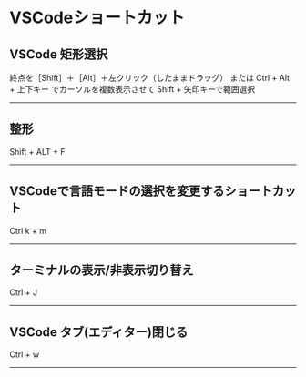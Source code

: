# VSCodeショートカット

## VSCode 矩形選択

終点を［Shift］＋［Alt］＋左クリック（したままドラッグ）
または
Ctrl + Alt + 上下キー でカーソルを複数表示させて Shift + 矢印キーで範囲選択

---

## 整形

Shift + ALT + F

---

## VSCodeで言語モードの選択を変更するショートカット

Ctrl k + m

---

## ターミナルの表示/非表示切り替え

Ctrl + J

---

## VSCode タブ(エディター)閉じる

Ctrl + w

---
